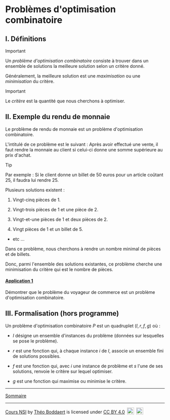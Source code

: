 # Problèmes d'optimisation combinatoire

## I. Définitions

> [!IMPORTANT]
> Un *problème d'optimisation combinatoire* consiste à trouver dans un ensemble de solutions la meilleure solution selon un critère donné. 
>
> Généralement, la meilleure solution est une *maximisation* ou une *minimisation* du critère.

> [!IMPORTANT]
> Le *critère* est la quantité que nous cherchons à optimiser.

## II. Exemple du rendu de monnaie

Le problème de rendu de monnaie est un problème d'optimisation combinatoire.

L'intitulé de ce problème est le suivant : Après avoir effectué une vente, il faut rendre la monnaie au client si celui-ci donne une somme supérieure au prix d'achat.

> [!TIP]
> Par exemple :
> Si le client donne un billet de $50$ euros pour un article coûtant $25$, il faudra lui rendre $25$.
>
> Plusieurs solutions existent : 
> 
> 1. Vingt-cinq pièces de $1$.
>
> 2. Vingt-trois pièces de $1$ et une pièce de $2$.
>
> 3. Vingt-et-une pièces de $1$ et deux pièces de $2$.
>
> 4. Vingt pièces de $1$ et un billet de $5$.
>
> - etc ...

Dans ce problème, nous cherchons à rendre un nombre minimal de pièces et de billets.

Donc, parmi l'ensemble des solutions existantes, ce problème cherche une minimisation du critère qui est le nombre de pièces.

#### <ins>Application 1</ins>

Démontrer que le problème du voyageur de commerce est un problème d'optimisation combinatoire.

## III. Formalisation (hors programme)

Un problème d'optimisation combinatoire $P$ est un quadruplet $(I, r, f, g)$ où :

- $I$ désigne un ensemble d'instances du problème (données sur lesquelles se pose le problème).

- $r$ est une fonction qui, à chaque instance $i$ de $I$, associe un ensemble fini de solutions possibles.

- $f$ est une fonction qui, avec $i$ une instance de problème et $s$ l'une de ses solutions, renvoie le critère sur lequel optimiser.

- $g$ est une fonction qui maximise ou minimise le critère.

_________________

[Sommaire](./../../README.md)

___________

<p xmlns:cc="http://creativecommons.org/ns#" xmlns:dct="http://purl.org/dc/terms/"><a property="dct:title" rel="cc:attributionURL" href="https://github.com/boddaert/nsi">Cours NSI</a> by <a rel="cc:attributionURL dct:creator" property="cc:attributionName" href="https://github.com/boddaert">Théo Boddaert</a> is licensed under <a href="https://creativecommons.org/licenses/by/4.0/?ref=chooser-v1" target="_blank" rel="license noopener noreferrer" style="display:inline-block;">CC BY 4.0</a>  <img style="height:22px!important;margin-left:3px;vertical-align:text-bottom;" src="https://mirrors.creativecommons.org/presskit/icons/cc.svg?ref=chooser-v1" alt="">  <img style="height:22px!important;margin-left:3px;vertical-align:text-bottom;" src="https://mirrors.creativecommons.org/presskit/icons/by.svg?ref=chooser-v1" alt=""></p> 